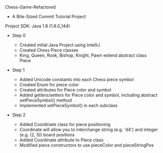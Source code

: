 Chess-Game-Refactored
- A Bite-Sized Commit Tutorial Project

Project SDK: Java 1.8 (1.8.0_144)

- Step 0
    - Created initial Java Project using IntelliJ
    - Created Chess Piece classes
    - King, Queen, Rook, Bishop, Knight, Pawn extend abstract class Piece

- Step 1
    - Added Unicode constants into each Chess piece symbol
    - Created Enum for piece color
    - Created attributes for Piece color and symbol
    - Added getters/setters for Piece color and symbol, including abstract setPieceSymbol() method
    - Implemented setPieceSymbol() in each subclass

- Step 2
    - Added Coordinate class for piece positioning
    - Coordinate will allow you to interchange string (e.g. 'd4') and integer (e.g. (2, 5)) board positions
    - Added Coordinate attribute to Piece class
    - Modified piece constructors to use pieceColor and pieceStringPos